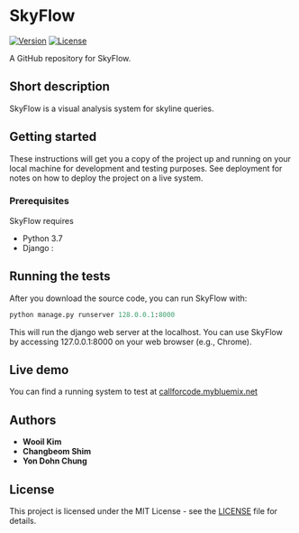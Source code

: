 # SkyFlow

[![Version](https://img.shields.io/badge/version-2021.1.18-red.svg)](./CHANGELOG) [![License](https://img.shields.io/github/license/mashape/apistatus.svg)](./LICENSE)

A GitHub repository for SkyFlow.

## Short description

SkyFlow is a visual analysis system for skyline queries.

## Getting started

These instructions will get you a copy of the project up and running on your local machine for development and testing purposes. See deployment for notes on how to deploy the project on a live system.

### Prerequisites

SkyFlow requires

- Python 3.7 
- Django :

## Running the tests

After you download the source code, you can run SkyFlow with:

```python
python manage.py runserver 128.0.0.1:8000
```

This will run the django web server at the localhost.
You can use SkyFlow by accessing 127.0.0.1:8000 on your web browser (e.g., Chrome).

## Live demo

You can find a running system to test at [callforcode.mybluemix.net](http://callforcode.mybluemix.net/)

## Authors

* **Wooil Kim**
* **Changbeom Shim**
* **Yon Dohn Chung**

<!-- See also the list of [contributors](https://github.com/Code-and-Response/Project-Sample/graphs/contributors) who participated in this project. -->

## License

This project is licensed under the MIT License - see the [LICENSE](LICENSE) file for details.

<!-- ## Acknowledgments -->

<!-- * Based on [Billie Thompson's README template](https://gist.github.com/PurpleBooth/109311bb0361f32d87a2). -->

